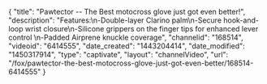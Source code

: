 {
    "title": "Pawtector -- The Best motocross glove just got even better!",
    "description": "Features:\n-Double-layer Clarino palm\n-Secure hook-and-loop wrist closure\n-Silicone grippers on the finger tips for enhanced lever control \n-Padded Airprene knuckle coverage",
    "channelid": "168514",
    "videoid": "6414555",
    "date_created": "1443204414",
    "date_modified": "1450317914",
    "type": "captivate",
    "layout": "channelVideo",
    "url": "\/fox\/pawtector-the-best-motocross-glove-just-got-even-better\/168514-6414555"
}